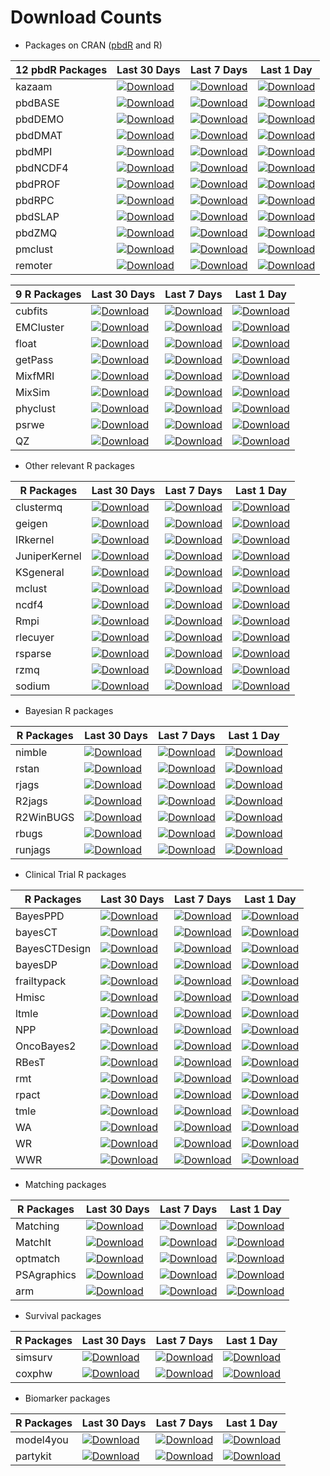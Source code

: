 # Download Counts

* Packages on CRAN ([pbdR](http://r-pbd.org) and R)

|12 pbdR Packages   | Last 30 Days | Last 7 Days | Last 1 Day |
|---|---|---|---|
|kazaam   | [![Download](http://cranlogs.r-pkg.org/badges/kazaam)](https://cran.r-project.org/package=kazaam)  | [![Download](http://cranlogs.r-pkg.org/badges/last-week/kazaam)](https://cran.r-project.org/package=kazaam)  | [![Download](http://cranlogs.r-pkg.org/badges/last-day/kazaam)](https://cran.r-project.org/package=kazaam)  |
|pbdBASE  | [![Download](http://cranlogs.r-pkg.org/badges/pbdBASE)](https://cran.r-project.org/package=pbdBASE)  | [![Download](http://cranlogs.r-pkg.org/badges/last-week/pbdBASE)](https://cran.r-project.org/package=pbdBASE)  | [![Download](http://cranlogs.r-pkg.org/badges/last-day/pbdBASE)](https://cran.r-project.org/package=pbdBASE)  |
|pbdDEMO  | [![Download](http://cranlogs.r-pkg.org/badges/pbdDEMO)](https://cran.r-project.org/package=pbdDEMO)  | [![Download](http://cranlogs.r-pkg.org/badges/last-week/pbdDEMO)](https://cran.r-project.org/package=pbdDEMO)  | [![Download](http://cranlogs.r-pkg.org/badges/last-day/pbdDEMO)](https://cran.r-project.org/package=pbdDEMO)  |
|pbdDMAT  | [![Download](http://cranlogs.r-pkg.org/badges/pbdDMAT)](https://cran.r-project.org/package=pbdDMAT)  | [![Download](http://cranlogs.r-pkg.org/badges/last-week/pbdDMAT)](https://cran.r-project.org/package=pbdDMAT)  | [![Download](http://cranlogs.r-pkg.org/badges/last-day/pbdDMAT)](https://cran.r-project.org/package=pbdDMAT)  |
|pbdMPI   | [![Download](http://cranlogs.r-pkg.org/badges/pbdMPI)](https://cran.r-project.org/package=pbdMPI)  | [![Download](http://cranlogs.r-pkg.org/badges/last-week/pbdMPI)](https://cran.r-project.org/package=pbdMPI)  | [![Download](http://cranlogs.r-pkg.org/badges/last-day/pbdMPI)](https://cran.r-project.org/package=pbdMPI)  |
|pbdNCDF4 | [![Download](http://cranlogs.r-pkg.org/badges/pbdNCDF4)](https://cran.r-project.org/package=pbdNCDF4)  | [![Download](http://cranlogs.r-pkg.org/badges/last-week/pbdNCDF4)](https://cran.r-project.org/package=pbdNCDF4)  | [![Download](http://cranlogs.r-pkg.org/badges/last-day/pbdNCDF4)](https://cran.r-project.org/package=pbdNCDF4)  |
|pbdPROF  | [![Download](http://cranlogs.r-pkg.org/badges/pbdPROF)](https://cran.r-project.org/package=pbdPROF)  | [![Download](http://cranlogs.r-pkg.org/badges/last-week/pbdPROF)](https://cran.r-project.org/package=pbdPROF)  | [![Download](http://cranlogs.r-pkg.org/badges/last-day/pbdPROF)](https://cran.r-project.org/package=pbdPROF)  |
|pbdRPC   | [![Download](http://cranlogs.r-pkg.org/badges/pbdRPC)](https://cran.r-project.org/package=pbdRPC)  | [![Download](http://cranlogs.r-pkg.org/badges/last-week/pbdRPC)](https://cran.r-project.org/package=pbdRPC)  | [![Download](http://cranlogs.r-pkg.org/badges/last-day/pbdRPC)](https://cran.r-project.org/package=pbdRPC)  |
|pbdSLAP  | [![Download](http://cranlogs.r-pkg.org/badges/pbdSLAP)](https://cran.r-project.org/package=pbdSLAP)  | [![Download](http://cranlogs.r-pkg.org/badges/last-week/pbdSLAP)](https://cran.r-project.org/package=pbdSLAP)  | [![Download](http://cranlogs.r-pkg.org/badges/last-day/pbdSLAP)](https://cran.r-project.org/package=pbdSLAP)  |
|pbdZMQ   | [![Download](http://cranlogs.r-pkg.org/badges/pbdZMQ)](https://cran.r-project.org/package=pbdZMQ)  | [![Download](http://cranlogs.r-pkg.org/badges/last-week/pbdZMQ)](https://cran.r-project.org/package=pbdZMQ)  | [![Download](http://cranlogs.r-pkg.org/badges/last-day/pbdZMQ)](https://cran.r-project.org/package=pbdZMQ)  |
|pmclust  | [![Download](http://cranlogs.r-pkg.org/badges/pmclust)](https://cran.r-project.org/package=pmclust)  | [![Download](http://cranlogs.r-pkg.org/badges/last-week/pmclust)](https://cran.r-project.org/package=pmclust)  | [![Download](http://cranlogs.r-pkg.org/badges/last-day/pmclust)](https://cran.r-project.org/package=pmclust)  |
|remoter  | [![Download](http://cranlogs.r-pkg.org/badges/remoter)](https://cran.r-project.org/package=remoter)  | [![Download](http://cranlogs.r-pkg.org/badges/last-week/remoter)](https://cran.r-project.org/package=remoter)  | [![Download](http://cranlogs.r-pkg.org/badges/last-day/remoter)](https://cran.r-project.org/package=remoter)  |


|9 R Packages   | Last 30 Days | Last 7 Days | Last 1 Day |
|---|---|---|---|
|cubfits   | [![Download](http://cranlogs.r-pkg.org/badges/cubfits)](https://cran.r-project.org/package=cubfits)  | [![Download](http://cranlogs.r-pkg.org/badges/last-week/cubfits)](https://cran.r-project.org/package=cubfits)  | [![Download](http://cranlogs.r-pkg.org/badges/last-day/cubfits)](https://cran.r-project.org/package=cubfits)  |
|EMCluster | [![Download](http://cranlogs.r-pkg.org/badges/EMCluster)](https://cran.r-project.org/package=EMCluster)  | [![Download](http://cranlogs.r-pkg.org/badges/last-week/EMCluster)](https://cran.r-project.org/package=EMCluster)  | [![Download](http://cranlogs.r-pkg.org/badges/last-day/EMCluster)](https://cran.r-project.org/package=EMCluster)  |
|float | [![Download](http://cranlogs.r-pkg.org/badges/float)](https://cran.r-project.org/package=float)  | [![Download](http://cranlogs.r-pkg.org/badges/last-week/float)](https://cran.r-project.org/package=float)  | [![Download](http://cranlogs.r-pkg.org/badges/last-day/float)](https://cran.r-project.org/package=float)  |
|getPass   | [![Download](http://cranlogs.r-pkg.org/badges/getPass)](https://cran.r-project.org/package=getPass)  | [![Download](http://cranlogs.r-pkg.org/badges/last-week/getPass)](https://cran.r-project.org/package=getPass)  | [![Download](http://cranlogs.r-pkg.org/badges/last-day/getPass)](https://cran.r-project.org/package=getPass)  |
|MixfMRI    | [![Download](http://cranlogs.r-pkg.org/badges/MixfMRI)](https://cran.r-project.org/package=MixfMRI)  | [![Download](http://cranlogs.r-pkg.org/badges/last-week/MixfMRI)](https://cran.r-project.org/package=MixfMRI)  | [![Download](http://cranlogs.r-pkg.org/badges/last-day/MixfMRI)](https://cran.r-project.org/package=MixfMRI)  |
|MixSim    | [![Download](http://cranlogs.r-pkg.org/badges/MixSim)](https://cran.r-project.org/package=MixSim)  | [![Download](http://cranlogs.r-pkg.org/badges/last-week/MixSim)](https://cran.r-project.org/package=MixSim)  | [![Download](http://cranlogs.r-pkg.org/badges/last-day/MixSim)](https://cran.r-project.org/package=MixSim)  |
|phyclust  | [![Download](http://cranlogs.r-pkg.org/badges/phyclust)](https://cran.r-project.org/package=phyclust)  | [![Download](http://cranlogs.r-pkg.org/badges/last-week/phyclust)](https://cran.r-project.org/package=phyclust)  | [![Download](http://cranlogs.r-pkg.org/badges/last-day/phyclust)](https://cran.r-project.org/package=phyclust)  |
|psrwe     | [![Download](http://cranlogs.r-pkg.org/badges/psrwe)](https://cran.r-project.org/package=psrwe)  | [![Download](http://cranlogs.r-pkg.org/badges/last-week/psrwe)](https://cran.r-project.org/package=psrwe)  | [![Download](http://cranlogs.r-pkg.org/badges/last-day/psrwe)](https://cran.r-project.org/package=psrwe)  |
|QZ        | [![Download](http://cranlogs.r-pkg.org/badges/QZ)](https://cran.r-project.org/package=QZ)  | [![Download](http://cranlogs.r-pkg.org/badges/last-week/QZ)](https://cran.r-project.org/package=QZ)  | [![Download](http://cranlogs.r-pkg.org/badges/last-day/QZ)](https://cran.r-project.org/package=QZ)  |


* Other relevant R packages

|R Packages   | Last 30 Days  | Last 7 Days | Last 1 Day |
|---|---|---|---|
|clustermq | [![Download](http://cranlogs.r-pkg.org/badges/clustermq)](https://cran.r-project.org/package=clustermq)  | [![Download](http://cranlogs.r-pkg.org/badges/last-week/clustermq)](https://cran.r-project.org/package=clustermq)  | [![Download](http://cranlogs.r-pkg.org/badges/last-day/clustermq)](https://cran.r-project.org/package=clustermq)  |
|geigen | [![Download](http://cranlogs.r-pkg.org/badges/geigen)](https://cran.r-project.org/package=geigen)  | [![Download](http://cranlogs.r-pkg.org/badges/last-week/geigen)](https://cran.r-project.org/package=geigen)  | [![Download](http://cranlogs.r-pkg.org/badges/last-day/geigen)](https://cran.r-project.org/package=geigen)  |
|IRkernel | [![Download](http://cranlogs.r-pkg.org/badges/IRkernel)](https://cran.r-project.org/package=IRkernel)  | [![Download](http://cranlogs.r-pkg.org/badges/last-week/IRkernel)](https://cran.r-project.org/package=IRkernel)  | [![Download](http://cranlogs.r-pkg.org/badges/last-day/IRkernel)](https://cran.r-project.org/package=IRkernel)  |
|JuniperKernel | [![Download](http://cranlogs.r-pkg.org/badges/JuniperKernel)](https://cran.r-project.org/package=JuniperKernel)  | [![Download](http://cranlogs.r-pkg.org/badges/last-week/JuniperKernel)](https://cran.r-project.org/package=JuniperKernel)  | [![Download](http://cranlogs.r-pkg.org/badges/last-day/JuniperKernel)](https://cran.r-project.org/package=JuniperKernel)  |
|KSgeneral     | [![Download](http://cranlogs.r-pkg.org/badges/KSgeneral)](https://cran.r-project.org/package=KSgeneral)  | [![Download](http://cranlogs.r-pkg.org/badges/last-week/KSgeneral)](https://cran.r-project.org/package=KSgeneral)  | [![Download](http://cranlogs.r-pkg.org/badges/last-day/KSgeneral)](https://cran.r-project.org/package=KSgeneral)  |
|mclust | [![Download](http://cranlogs.r-pkg.org/badges/mclust)](https://cran.r-project.org/package=mclust)  | [![Download](http://cranlogs.r-pkg.org/badges/last-week/mclust)](https://cran.r-project.org/package=mclust)  | [![Download](http://cranlogs.r-pkg.org/badges/last-day/mclust)](https://cran.r-project.org/package=mclust)  |
|ncdf4 | [![Download](http://cranlogs.r-pkg.org/badges/ncdf4)](https://cran.r-project.org/package=ncdf4)  | [![Download](http://cranlogs.r-pkg.org/badges/last-week/ncdf4)](https://cran.r-project.org/package=ncdf4)  | [![Download](http://cranlogs.r-pkg.org/badges/last-day/ncdf4)](https://cran.r-project.org/package=ncdf4)  |
|Rmpi   | [![Download](http://cranlogs.r-pkg.org/badges/Rmpi)](https://cran.r-project.org/package=Rmpi)  | [![Download](http://cranlogs.r-pkg.org/badges/last-week/Rmpi)](https://cran.r-project.org/package=Rmpi)  | [![Download](http://cranlogs.r-pkg.org/badges/last-day/Rmpi)](https://cran.r-project.org/package=Rmpi)  |
|rlecuyer   | [![Download](http://cranlogs.r-pkg.org/badges/rlecuyer)](https://cran.r-project.org/package=rlecuyer)  | [![Download](http://cranlogs.r-pkg.org/badges/last-week/rlecuyer)](https://cran.r-project.org/package=rlecuyer)  | [![Download](http://cranlogs.r-pkg.org/badges/last-day/rlecuyer)](https://cran.r-project.org/package=rlecuyer)  |
|rsparse   | [![Download](http://cranlogs.r-pkg.org/badges/rsparse)](https://cran.r-project.org/package=rsparse)  | [![Download](http://cranlogs.r-pkg.org/badges/last-week/rsparse)](https://cran.r-project.org/package=rsparse)  | [![Download](http://cranlogs.r-pkg.org/badges/last-day/rsparse)](https://cran.r-project.org/package=rsparse)  |
|rzmq   | [![Download](http://cranlogs.r-pkg.org/badges/rzmq)](https://cran.r-project.org/package=rzmq)  | [![Download](http://cranlogs.r-pkg.org/badges/last-week/rzmq)](https://cran.r-project.org/package=rzmq)  | [![Download](http://cranlogs.r-pkg.org/badges/last-day/rzmq)](https://cran.r-project.org/package=rzmq)  |
|sodium | [![Download](http://cranlogs.r-pkg.org/badges/sodium)](https://cran.r-project.org/package=sodium)  | [![Download](http://cranlogs.r-pkg.org/badges/last-week/sodium)](https://cran.r-project.org/package=sodium)  | [![Download](http://cranlogs.r-pkg.org/badges/last-day/sodium)](https://cran.r-project.org/package=sodium)  |


* Bayesian R packages

|R Packages   | Last 30 Days  | Last 7 Days | Last 1 Day |
|---|---|---|---|
|nimble   | [![Download](http://cranlogs.r-pkg.org/badges/nimble)](https://cran.r-project.org/package=nimble)  | [![Download](http://cranlogs.r-pkg.org/badges/last-week/nimble)](https://cran.r-project.org/package=nimble)  | [![Download](http://cranlogs.r-pkg.org/badges/last-day/nimble)](https://cran.r-project.org/package=nimble)  |
|rstan   | [![Download](http://cranlogs.r-pkg.org/badges/rstan)](https://cran.r-project.org/package=rstan)  | [![Download](http://cranlogs.r-pkg.org/badges/last-week/rstan)](https://cran.r-project.org/package=rstan)  | [![Download](http://cranlogs.r-pkg.org/badges/last-day/rstan)](https://cran.r-project.org/package=rstan)  |
|rjags   | [![Download](http://cranlogs.r-pkg.org/badges/rjags)](https://cran.r-project.org/package=rjags)  | [![Download](http://cranlogs.r-pkg.org/badges/last-week/rjags)](https://cran.r-project.org/package=rjags)  | [![Download](http://cranlogs.r-pkg.org/badges/last-day/rjags)](https://cran.r-project.org/package=rjags)  |
|R2jags   | [![Download](http://cranlogs.r-pkg.org/badges/R2jags)](https://cran.r-project.org/package=R2jags)  | [![Download](http://cranlogs.r-pkg.org/badges/last-week/R2jags)](https://cran.r-project.org/package=R2jags)  | [![Download](http://cranlogs.r-pkg.org/badges/last-day/R2jags)](https://cran.r-project.org/package=R2jags)  |
|R2WinBUGS   | [![Download](http://cranlogs.r-pkg.org/badges/R2WinBUGS)](https://cran.r-project.org/package=R2WinBUGS)  | [![Download](http://cranlogs.r-pkg.org/badges/last-week/R2WinBUGS)](https://cran.r-project.org/package=R2WinBUGS)  | [![Download](http://cranlogs.r-pkg.org/badges/last-day/R2WinBUGS)](https://cran.r-project.org/package=R2WinBUGS)  |
|rbugs   | [![Download](http://cranlogs.r-pkg.org/badges/rbugs)](https://cran.r-project.org/package=rbugs)  | [![Download](http://cranlogs.r-pkg.org/badges/last-week/rbugs)](https://cran.r-project.org/package=rbugs)  | [![Download](http://cranlogs.r-pkg.org/badges/last-day/rbugs)](https://cran.r-project.org/package=rbugs)  |
|runjags   | [![Download](http://cranlogs.r-pkg.org/badges/runjags)](https://cran.r-project.org/package=runjags)  | [![Download](http://cranlogs.r-pkg.org/badges/last-week/runjags)](https://cran.r-project.org/package=runjags)  | [![Download](http://cranlogs.r-pkg.org/badges/last-day/runjags)](https://cran.r-project.org/package=runjags)  |


* Clinical Trial R packages

|R Packages   | Last 30 Days  | Last 7 Days | Last 1 Day |
|---|---|---|---|
|BayesPPD   | [![Download](http://cranlogs.r-pkg.org/badges/BayesPPD)](https://cran.r-project.org/package=BayesPPD)  | [![Download](http://cranlogs.r-pkg.org/badges/last-week/BayesPPD)](https://cran.r-project.org/package=BayesPPD)  | [![Download](http://cranlogs.r-pkg.org/badges/last-day/BayesPPD)](https://cran.r-project.org/package=BayesPPD)  |
|bayesCT   | [![Download](http://cranlogs.r-pkg.org/badges/bayesCT)](https://cran.r-project.org/package=bayesCT)  | [![Download](http://cranlogs.r-pkg.org/badges/last-week/bayesCT)](https://cran.r-project.org/package=bayesCT)  | [![Download](http://cranlogs.r-pkg.org/badges/last-day/bayesCT)](https://cran.r-project.org/package=bayesCT)  |
|BayesCTDesign   | [![Download](http://cranlogs.r-pkg.org/badges/BayesCTDesign)](https://cran.r-project.org/package=BayesCTDesign)  | [![Download](http://cranlogs.r-pkg.org/badges/last-week/BayesCTDesign)](https://cran.r-project.org/package=BayesCTDesign)  | [![Download](http://cranlogs.r-pkg.org/badges/last-day/BayesCTDesign)](https://cran.r-project.org/package=BayesCTDesign)  |
|bayesDP   | [![Download](http://cranlogs.r-pkg.org/badges/bayesDP)](https://cran.r-project.org/package=bayesDP)  | [![Download](http://cranlogs.r-pkg.org/badges/last-week/bayesDP)](https://cran.r-project.org/package=bayesDP)  | [![Download](http://cranlogs.r-pkg.org/badges/last-day/bayesDP)](https://cran.r-project.org/package=bayesDP)  |
|frailtypack   | [![Download](http://cranlogs.r-pkg.org/badges/frailtypack)](https://cran.r-project.org/package=frailtypack)  | [![Download](http://cranlogs.r-pkg.org/badges/last-week/frailtypack)](https://cran.r-project.org/package=frailtypack)  | [![Download](http://cranlogs.r-pkg.org/badges/last-day/frailtypack)](https://cran.r-project.org/package=frailtypack)  |
|Hmisc   | [![Download](http://cranlogs.r-pkg.org/badges/Hmisc)](https://cran.r-project.org/package=Hmisc)  | [![Download](http://cranlogs.r-pkg.org/badges/last-week/Hmisc)](https://cran.r-project.org/package=Hmisc)  | [![Download](http://cranlogs.r-pkg.org/badges/last-day/Hmisc)](https://cran.r-project.org/package=Hmisc)  |
|ltmle   | [![Download](http://cranlogs.r-pkg.org/badges/ltmle)](https://cran.r-project.org/package=ltmle)  | [![Download](http://cranlogs.r-pkg.org/badges/last-week/ltmle)](https://cran.r-project.org/package=ltmle)  | [![Download](http://cranlogs.r-pkg.org/badges/last-day/ltmle)](https://cran.r-project.org/package=ltmle)  |
|NPP   | [![Download](http://cranlogs.r-pkg.org/badges/NPP)](https://cran.r-project.org/package=NPP)  | [![Download](http://cranlogs.r-pkg.org/badges/last-week/NPP)](https://cran.r-project.org/package=NPP)  | [![Download](http://cranlogs.r-pkg.org/badges/last-day/NPP)](https://cran.r-project.org/package=NPP)  |
|OncoBayes2   | [![Download](http://cranlogs.r-pkg.org/badges/OncoBayes2)](https://cran.r-project.org/package=OncoBayes2)  | [![Download](http://cranlogs.r-pkg.org/badges/last-week/OncoBayes2)](https://cran.r-project.org/package=OncoBayes2)  | [![Download](http://cranlogs.r-pkg.org/badges/last-day/OncoBayes2)](https://cran.r-project.org/package=OncoBayes2)  |
|RBesT   | [![Download](http://cranlogs.r-pkg.org/badges/RBesT)](https://cran.r-project.org/package=RBesT)  | [![Download](http://cranlogs.r-pkg.org/badges/last-week/RBesT)](https://cran.r-project.org/package=RBesT)  | [![Download](http://cranlogs.r-pkg.org/badges/last-day/RBesT)](https://cran.r-project.org/package=RBesT)  |
|rmt   | [![Download](http://cranlogs.r-pkg.org/badges/rmt)](https://cran.r-project.org/package=rmt)  | [![Download](http://cranlogs.r-pkg.org/badges/last-week/rmt)](https://cran.r-project.org/package=rmt)  | [![Download](http://cranlogs.r-pkg.org/badges/last-day/rmt)](https://cran.r-project.org/package=rmt)  |
|rpact   | [![Download](http://cranlogs.r-pkg.org/badges/rpact)](https://cran.r-project.org/package=rpact)  | [![Download](http://cranlogs.r-pkg.org/badges/last-week/rpact)](https://cran.r-project.org/package=rpact)  | [![Download](http://cranlogs.r-pkg.org/badges/last-day/rpact)](https://cran.r-project.org/package=rpact)  |
|tmle    | [![Download](http://cranlogs.r-pkg.org/badges/tmle)](https://cran.r-project.org/package=tmle)  | [![Download](http://cranlogs.r-pkg.org/badges/last-week/tmle)](https://cran.r-project.org/package=tmle)  | [![Download](http://cranlogs.r-pkg.org/badges/last-day/tmle)](https://cran.r-project.org/package=tmle)  |
|WA     | [![Download](http://cranlogs.r-pkg.org/badges/WA)](https://cran.r-project.org/package=WA)  | [![Download](http://cranlogs.r-pkg.org/badges/last-week/WA)](https://cran.r-project.org/package=WA)  | [![Download](http://cranlogs.r-pkg.org/badges/last-day/WA)](https://cran.r-project.org/package=WA)  |
|WR     | [![Download](http://cranlogs.r-pkg.org/badges/WR)](https://cran.r-project.org/package=WR)  | [![Download](http://cranlogs.r-pkg.org/badges/last-week/WR)](https://cran.r-project.org/package=WR)  | [![Download](http://cranlogs.r-pkg.org/badges/last-day/WR)](https://cran.r-project.org/package=WR)  |
|WWR     | [![Download](http://cranlogs.r-pkg.org/badges/WWR)](https://cran.r-project.org/package=WWR)  | [![Download](http://cranlogs.r-pkg.org/badges/last-week/WWR)](https://cran.r-project.org/package=WWR)  | [![Download](http://cranlogs.r-pkg.org/badges/last-day/WWR)](https://cran.r-project.org/package=WWR)  |


* Matching packages

|R Packages   | Last 30 Days  | Last 7 Days | Last 1 Day |
|---|---|---|---|
|Matching   | [![Download](http://cranlogs.r-pkg.org/badges/Matching)](https://cran.r-project.org/package=Matching)  | [![Download](http://cranlogs.r-pkg.org/badges/last-week/Matching)](https://cran.r-project.org/package=Matching)  | [![Download](http://cranlogs.r-pkg.org/badges/last-day/Matching)](https://cran.r-project.org/package=Matching)  |
|MatchIt   | [![Download](http://cranlogs.r-pkg.org/badges/MatchIt)](https://cran.r-project.org/package=MatchIt)  | [![Download](http://cranlogs.r-pkg.org/badges/last-week/MatchIt)](https://cran.r-project.org/package=MatchIt)  | [![Download](http://cranlogs.r-pkg.org/badges/last-day/MatchIt)](https://cran.r-project.org/package=MatchIt)  |
|optmatch   | [![Download](http://cranlogs.r-pkg.org/badges/optmatch)](https://cran.r-project.org/package=optmatch)  | [![Download](http://cranlogs.r-pkg.org/badges/last-week/optmatch)](https://cran.r-project.org/package=optmatch)  | [![Download](http://cranlogs.r-pkg.org/badges/last-day/optmatch)](https://cran.r-project.org/package=optmatch)  |
|PSAgraphics   | [![Download](http://cranlogs.r-pkg.org/badges/PSAgraphics)](https://cran.r-project.org/package=PSAgraphics)  | [![Download](http://cranlogs.r-pkg.org/badges/last-week/PSAgraphics)](https://cran.r-project.org/package=PSAgraphics)  | [![Download](http://cranlogs.r-pkg.org/badges/last-day/PSAgraphics)](https://cran.r-project.org/package=PSAgraphics)  |
|arm   | [![Download](http://cranlogs.r-pkg.org/badges/arm)](https://cran.r-project.org/package=arm)  | [![Download](http://cranlogs.r-pkg.org/badges/last-week/arm)](https://cran.r-project.org/package=arm)  | [![Download](http://cranlogs.r-pkg.org/badges/last-day/arm)](https://cran.r-project.org/package=arm)  |


* Survival packages

|R Packages   | Last 30 Days  | Last 7 Days | Last 1 Day |
|---|---|---|---|
|simsurv   | [![Download](http://cranlogs.r-pkg.org/badges/simsurv)](https://cran.r-project.org/package=simsurv)  | [![Download](http://cranlogs.r-pkg.org/badges/last-week/simsurv)](https://cran.r-project.org/package=simsurv)  | [![Download](http://cranlogs.r-pkg.org/badges/last-day/simsurv)](https://cran.r-project.org/package=simsurv)  |
|coxphw   | [![Download](http://cranlogs.r-pkg.org/badges/coxphw)](https://cran.r-project.org/package=coxphw)  | [![Download](http://cranlogs.r-pkg.org/badges/last-week/coxphw)](https://cran.r-project.org/package=coxphw)  | [![Download](http://cranlogs.r-pkg.org/badges/last-day/coxphw)](https://cran.r-project.org/package=coxphw)  |


* Biomarker packages

|R Packages   | Last 30 Days  | Last 7 Days | Last 1 Day |
|---|---|---|---|
|model4you   | [![Download](http://cranlogs.r-pkg.org/badges/model4you)](https://cran.r-project.org/package=model4you)  | [![Download](http://cranlogs.r-pkg.org/badges/last-week/model4you)](https://cran.r-project.org/package=model4you)  | [![Download](http://cranlogs.r-pkg.org/badges/last-day/model4you)](https://cran.r-project.org/package=model4you)  |
|partykit   | [![Download](http://cranlogs.r-pkg.org/badges/partykit)](https://cran.r-project.org/package=partykit)  | [![Download](http://cranlogs.r-pkg.org/badges/last-week/partykit)](https://cran.r-project.org/package=partykit)  | [![Download](http://cranlogs.r-pkg.org/badges/last-day/partykit)](https://cran.r-project.org/package=partykit)  |


